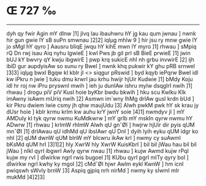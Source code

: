 # Œ 727 ‰
---
dyh qy fwir Agin mY dInw ]1] jIvq lau ibauhwru hY jg kau qum jwnau
] nwnk hir gun gwie lY sB suPn smwnau ]2]2] iqlµg mhlw 9 ] hir
jsu ry mnw gwie lY jo sMgI hY qyro ] Aausru bIiqE jwqu hY kihE mwn lY
myro ]1] rhwau ] sMpiq rQ Dn rwj isau Aiq nyhu lgwieE ] kwl Pws
jb gil prI sB BieE prwieE ]1] jwin bUJ kY bwvry qY kwju ibgwirE
] pwp krq sukicE nhI nh grbu invwirE ]2] ijh ibiD gur aupdyisAw
so sunu ry BweI ] nwnk khq pukwir kY ghu pRB srnweI ]3]3]
iqlµg bwxI Bgqw kI kbIr jI
<> siqgur pRswid ] byd kqyb
iePqrw BweI idl kw iPkru n jwie ] tuku dmu krwrI jau krhu hwijr
hjUir Kudwie ]1] bMdy Koju idl hr roj nw iPru pryswnI mwih ] ieh ju
dunIAw ishru mylw dsqgIrI nwih ]1] rhwau ] drogu piV piV KusI hoie
byKbr bwdu bkwih ] hku scu Kwlku Klk imAwny isAwm mUriq nwih ]2]
Asmwn im´wny lhMg drIAw gusl krdn bUd ] kir Pkru dwiem lwie csmy
jh qhw maujUdu ]3] Alwh pwkM pwk hY sk krau jy dUsr hoie ] kbIr
krmu krIm kw auhu krY jwnY soie ]4]1] nwmdyv jI ] mY AMDuly kI tyk
qyrw nwmu KuMdkwrw ] mY grIb mY mskIn qyrw nwmu hY ADwrw ]1] rhwau ]
krImW rhImW Alwh qU gnˆØI ] hwjrw hjUir dir pyis qUM mnˆØI ]1]
drIAwau qU idhMd qU ibsIAwr qU DnI ] dyih lyih eyku qUM idgr ko nhI ]2]
qUM dwnW qUM bInW mY bIcwru ikAw krI ] nwmy cy suAwmI bKsMd qUM hrI ]3]1]2]
hly XwrW hly XwrW KuisKbrI ] bil bil jWau hau bil bil jWau ] nIkI
qyrI ibgwrI Awly qyrw nwau ]1] rhwau ] kujw Awmd kujw rPqI kujw my
rvI ] dÍwirkw ngrI rwis bugoeI ]1] KUbu qyrI pgrI mITy qyry bol ]
dÍwirkw ngrI kwhy ky mgol ]2] cMdˆØI hjwr Awlm eykl KwnW ] hm icnI
pwiqswh sWvly brnW ]3] Aspiq gjpiq nrh nirMd ] nwmy ky sÍwmI mIr
mukMd ]4]2]3]
####
